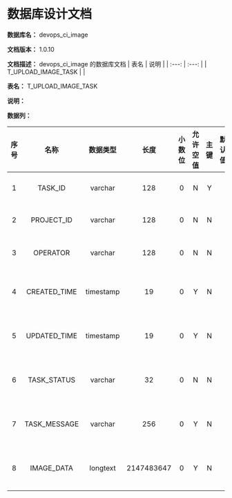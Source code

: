 # 数据库设计文档

**数据库名：** devops_ci_image

**文档版本：** 1.0.10

**文档描述：** devops_ci_image 的数据库文档
| 表名                  | 说明       |
| :---: | :---: |
| T_UPLOAD_IMAGE_TASK |  |

**表名：** <a>T_UPLOAD_IMAGE_TASK</a>

**说明：** 

**数据列：**

| 序号 | 名称 | 数据类型 |  长度  | 小数位 | 允许空值 | 主键 | 默认值 | 说明 |
| :---: | :---: | :---: | :---: | :---: | :---: | :---: | :---: | :---: |
|  1   | TASK_ID |   varchar   | 128 |   0    |    N     |  Y   |       | 任务 ID  |
|  2   | PROJECT_ID |   varchar   | 128 |   0    |    N     |  N   |       | 项目 ID  |
|  3   | OPERATOR |   varchar   | 128 |   0    |    N     |  N   |       | 操作员  |
|  4   | CREATED_TIME |   timestamp   | 19 |   0    |    Y     |  N   |       | 创建时间  |
|  5   | UPDATED_TIME |   timestamp   | 19 |   0    |    Y     |  N   |       | 修改时间  |
|  6   | TASK_STATUS |   varchar   | 32 |   0    |    N     |  N   |       | 任务状态  |
|  7   | TASK_MESSAGE |   varchar   | 256 |   0    |    Y     |  N   |       | 任务消息  |
|  8   | IMAGE_DATA |   longtext   | 2147483647 |   0    |    Y     |  N   |       | 镜像列表  |
